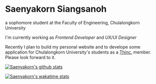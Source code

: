 # Saenyakorn Siangsanoh

a sophomore student at the Faculty of Engineering, Chulalongkorn University

I'm currently working as <i>Frontend Developer</i> and <i>UX/UI Designer</i>

Recently I plan to build my personal website and to develope some application for Chulalongkorn University's students as a [Thinc.](https://github.com/thinc-org) member. Please look forward to it.

[![Saenyakorn's github stats](https://github-readme-stats.vercel.app/api?username=saenyakorn&hide=stars&count_private=true&show_icons=true)](https://github.com/anuraghazra/github-readme-stats)

[![Saenyakorn's wakatime stats](https://github-readme-stats.vercel.app/api/wakatime?username=@saenyakorn&v=2)](https://github.com/anuraghazra/github-readme-stats)
